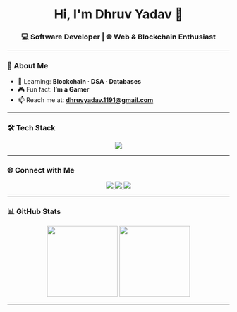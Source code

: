 <h1 align="center">Hi, I'm Dhruv Yadav 👋</h1>
<h3 align="center">💻 Software Developer | 🌐 Web & Blockchain Enthusiast</h3>

---

### 🚀 About Me
- 🌱 Learning: **Blockchain · DSA · Databases**  
- 🎮 Fun fact: **I’m a Gamer**  
- 📫 Reach me at: **dhruvyadav.1191@gmail.com**  

---

### 🛠 Tech Stack
<p align="center">
  <img src="https://skillicons.dev/icons?i=java,python,c,cpp,js,html,css,react,nodejs,solidity,postgres,mysql,mongodb,git,linux&theme=dark" />
</p>

---

### 🌐 Connect with Me
<p align="center">
  <a href="https://linkedin.com/in/dhruvyadav19" target="_blank">
    <img src="https://img.shields.io/badge/LinkedIn-0A66C2?style=for-the-badge&logo=linkedin&logoColor=white"/>
  </a>
  <a href="https://leetcode.com/dhruv_yadav" target="_blank">
    <img src="https://img.shields.io/badge/LeetCode-FFA116?style=for-the-badge&logo=leetcode&logoColor=white"/>
  </a>
  <a href="mailto:dhruvyadav.1191@gmail.com">
    <img src="https://img.shields.io/badge/Email-D14836?style=for-the-badge&logo=gmail&logoColor=white"/>
  </a>
</p>

---

### 📊 GitHub Stats
<p align="center">
  <img src="https://github-readme-stats.vercel.app/api?username=dhruvyadavv&show_icons=true&theme=radical" height="160"/>
  <img src="https://github-readme-stats.vercel.app/api/top-langs?username=dhruvyadavv&layout=compact&theme=radical" height="160"/>
</p>



---
